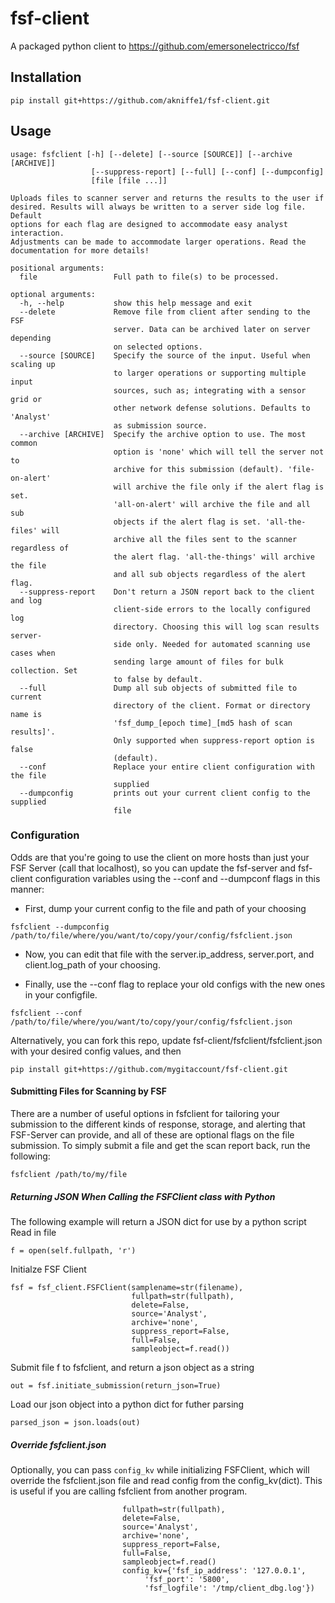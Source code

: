 # fsf-client

A packaged python client to https://github.com/emersonelectricco/fsf

## Installation
```
pip install git+https://github.com/akniffe1/fsf-client.git
```

## Usage
````
usage: fsfclient [-h] [--delete] [--source [SOURCE]] [--archive [ARCHIVE]]
                  [--suppress-report] [--full] [--conf] [--dumpconfig]
                  [file [file ...]]

Uploads files to scanner server and returns the results to the user if
desired. Results will always be written to a server side log file. Default
options for each flag are designed to accommodate easy analyst interaction.
Adjustments can be made to accommodate larger operations. Read the
documentation for more details!

positional arguments:
  file                 Full path to file(s) to be processed.

optional arguments:
  -h, --help           show this help message and exit
  --delete             Remove file from client after sending to the FSF
                       server. Data can be archived later on server depending
                       on selected options.
  --source [SOURCE]    Specify the source of the input. Useful when scaling up
                       to larger operations or supporting multiple input
                       sources, such as; integrating with a sensor grid or
                       other network defense solutions. Defaults to 'Analyst'
                       as submission source.
  --archive [ARCHIVE]  Specify the archive option to use. The most common
                       option is 'none' which will tell the server not to
                       archive for this submission (default). 'file-on-alert'
                       will archive the file only if the alert flag is set.
                       'all-on-alert' will archive the file and all sub
                       objects if the alert flag is set. 'all-the-files' will
                       archive all the files sent to the scanner regardless of
                       the alert flag. 'all-the-things' will archive the file
                       and all sub objects regardless of the alert flag.
  --suppress-report    Don't return a JSON report back to the client and log
                       client-side errors to the locally configured log
                       directory. Choosing this will log scan results server-
                       side only. Needed for automated scanning use cases when
                       sending large amount of files for bulk collection. Set
                       to false by default.
  --full               Dump all sub objects of submitted file to current
                       directory of the client. Format or directory name is
                       'fsf_dump_[epoch time]_[md5 hash of scan results]'.
                       Only supported when suppress-report option is false
                       (default).
  --conf               Replace your entire client configuration with the file
                       supplied
  --dumpconfig         prints out your current client config to the supplied
                       file
````


### Configuration
Odds are that you're going to use the client on more hosts than just your FSF Server (call that localhost), so you can update the
fsf-server and fsf-client configuration variables using the --conf and --dumpconf flags in this manner:

* First, dump your current config to the file and path of your choosing
````
fsfclient --dumpconfig /path/to/file/where/you/want/to/copy/your/config/fsfclient.json
````

* Now, you can edit that file with the server.ip_address, server.port, and client.log_path of your choosing. 

* Finally, use the --conf flag to replace your old configs with the new ones in your configfile. 
````
fsfclient --conf /path/to/file/where/you/want/to/copy/your/config/fsfclient.json
````

Alternatively, you can fork this repo, update fsf-client/fsfclient/fsfclient.json with your desired config values, and then
````
pip install git+https://github.com/mygitaccount/fsf-client.git
````

#### Submitting Files for Scanning by FSF
There are a number of useful options in fsfclient for tailoring your submission to the different kinds
of response, storage, and alerting that FSF-Server can provide, and all of these are optional flags on the file submission. 
To simply submit a file and get the scan report back, run the following:
````
fsfclient /path/to/my/file 
````

##### Returning JSON When Calling the FSFClient class with Python

The following example will return a JSON dict for use by a python script
  Read in file
  ```  
  f = open(self.fullpath, 'r')
  ```
  Initialze FSF Client
  ```
  fsf = fsf_client.FSFClient(samplename=str(filename),
                             fullpath=str(fullpath),
                             delete=False,
                             source='Analyst',
                             archive='none',
                             suppress_report=False,
                             full=False,
                             sampleobject=f.read())
  ```
  
  Submit file f to fsfclient, and return a json object as a string
  
  `out = fsf.initiate_submission(return_json=True)`
  
  Load our json object into a python dict for futher parsing  
  
  `parsed_json = json.loads(out)`
  
  ##### Override fsfclient.json
  
  Optionally, you can pass `config_kv` while initializing FSFClient, which will override the
  fsfclient.json file and read config from the config_kv(dict). This is useful if you are calling fsfclient
  from another program. 
  
  ```fsf = fsf_client.FSFClient(samplename=str(filename),
                           fullpath=str(fullpath),
                           delete=False,
                           source='Analyst',
                           archive='none',
                           suppress_report=False,
                           full=False,
                           sampleobject=f.read()
                           config_kv={'fsf_ip_address': '127.0.0.1',
                                'fsf_port': '5800',
                                'fsf_logfile': '/tmp/client_dbg.log'})
   ```
